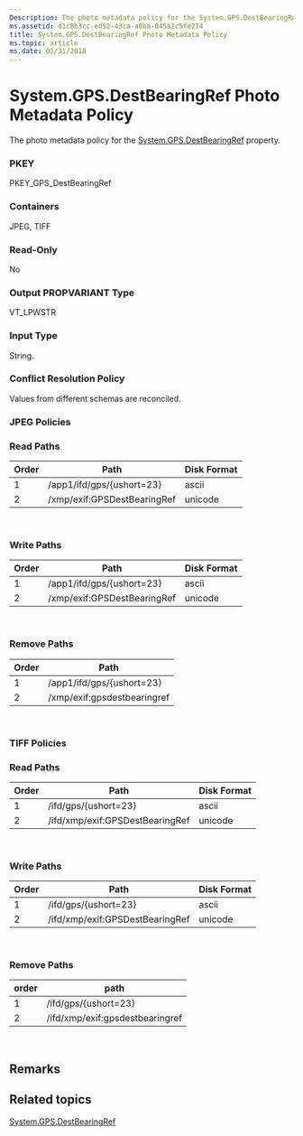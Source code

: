 ```yaml
---
Description: The photo metadata policy for the System.GPS.DestBearingRef property.
ms.assetid: d1c8b3cc-ed52-43ca-a0ba-045a2c5fe274
title: System.GPS.DestBearingRef Photo Metadata Policy
ms.topic: article
ms.date: 05/31/2018
---
```


# System.GPS.DestBearingRef Photo Metadata Policy

The photo metadata policy for the [System.GPS.DestBearingRef](https://msdn.microsoft.com/library/bb787490(VS.85).aspx) property.

### PKEY

PKEY\_GPS\_DestBearingRef

### Containers

JPEG, TIFF

### Read-Only

No

### Output PROPVARIANT Type

VT\_LPWSTR

### Input Type

String.

### Conflict Resolution Policy

Values from different schemas are reconciled.

### JPEG Policies

### Read Paths



| Order | Path                        | Disk Format |
|-------|-----------------------------|-------------|
| 1     | /app1/ifd/gps/{ushort=23}   | ascii       |
| 2     | /xmp/exif:GPSDestBearingRef | unicode     |



 

### Write Paths



| Order | Path                        | Disk Format |
|-------|-----------------------------|-------------|
| 1     | /app1/ifd/gps/{ushort=23}   | ascii       |
| 2     | /xmp/exif:GPSDestBearingRef | unicode     |



 

### Remove Paths



| Order | Path                        |
|-------|-----------------------------|
| 1     | /app1/ifd/gps/{ushort=23}   |
| 2     | /xmp/exif:gpsdestbearingref |



 

### TIFF Policies

### Read Paths



| Order | Path                            | Disk Format |
|-------|---------------------------------|-------------|
| 1     | /ifd/gps/{ushort=23}            | ascii       |
| 2     | /ifd/xmp/exif:GPSDestBearingRef | unicode     |



 

### Write Paths



| Order | Path                            | Disk Format |
|-------|---------------------------------|-------------|
| 1     | /ifd/gps/{ushort=23}            | ascii       |
| 2     | /ifd/xmp/exif:GPSDestBearingRef | unicode     |



 

### Remove Paths



| order | path                            |
|-------|---------------------------------|
| 1     | /ifd/gps/{ushort=23}            |
| 2     | /ifd/xmp/exif:gpsdestbearingref |



 

## Remarks

## Related topics

<dl> <dt>

[System.GPS.DestBearingRef](https://msdn.microsoft.com/library/bb787490(VS.85).aspx)
</dt> </dl>

 

 



